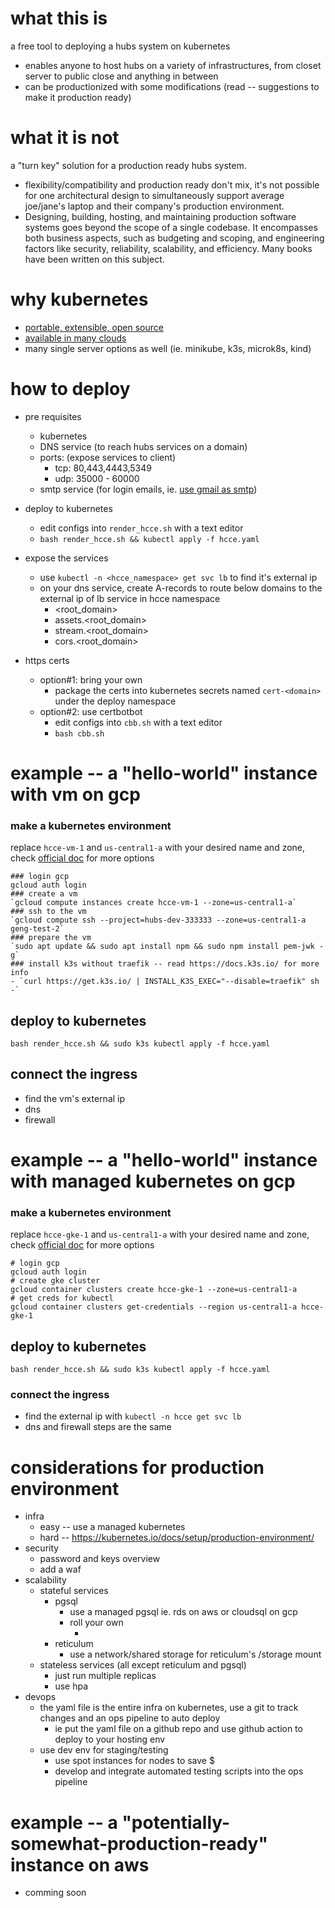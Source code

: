 
# what this is
a free tool to deploying a hubs system on kubernetes
- enables anyone to host hubs on a variety of infrastructures, from closet server to public close and anything in between
- can be productionized with some modifications (read -- suggestions to make it production ready)
 
# what it is not 
a "turn key" solution for a production ready hubs system.
- flexibility/compatibility and production ready don't mix, it's not possible for one architectural design to simultaneously support average joe/jane's laptop and their company's production environment. 
- Designing, building, hosting, and maintaining production software systems goes beyond the scope of a single codebase. It encompasses both business aspects, such as budgeting and scoping, and engineering factors like security, reliability, scalability, and efficiency. Many books have been written on this subject.

# why kubernetes
- [portable, extensible, open source](https://kubernetes.io/docs/concepts/overview/)
- [available in many clouds](https://kubernetes.io/docs/setup/production-environment/turnkey-solutions/)
- many single server options as well (ie. minikube, k3s, microk8s, kind)

# how to deploy
- pre requisites
    - kubernetes
    - DNS service (to reach hubs services on a domain)
    - ports: (expose services to client)
        - tcp: 80,443,4443,5349
        - udp: 35000 - 60000
    - smtp service (for login emails, ie. [use gmail as smtp](https://support.google.com/a/answer/176600?hl=en))
- deploy to kubernetes
    - edit configs into `render_hcce.sh` with a text editor
    - `bash render_hcce.sh && kubectl apply -f hcce.yaml`
- expose the services
    - use `kubectl -n <hcce_namespace> get svc lb` to find it's external ip
    - on your dns service, create A-records to route below domains to the external ip of lb service in hcce namespace
        - <root_domain>
        - assets.<root_domain>
        - stream.<root_domain>
        - cors.<root_domain>

- https certs
    - option#1: bring your own
        - package the certs into kubernetes secrets named `cert-<domain>` under the deploy namespace
    - option#2: use certbotbot
        - edit configs into `cbb.sh` with a text editor
        - `bash cbb.sh`

# example -- a "hello-world" instance with vm on gcp
### make a kubernetes environment
replace `hcce-vm-1` and `us-central1-a` with your desired name and zone, check [official doc](https://cloud.google.com/sdk/gcloud/reference/compute/instances/create) for more options
```
### login gcp
gcloud auth login
### create a vm
`gcloud compute instances create hcce-vm-1 --zone=us-central1-a`
### ssh to the vm
`gcloud compute ssh --project=hubs-dev-333333 --zone=us-central1-a geng-test-2`
### prepare the vm
`sudo apt update && sudo apt install npm && sudo npm install pem-jwk -g`
### install k3s without traefik -- read https://docs.k3s.io/ for more info
- `curl https://get.k3s.io/ | INSTALL_K3S_EXEC="--disable=traefik" sh -`
```

## deploy to kubernetes
`bash render_hcce.sh && sudo k3s kubectl apply -f hcce.yaml`

## connect the ingress
- find the vm's external ip
- dns
- firewall

# example -- a "hello-world" instance with managed kubernetes on gcp
### make a kubernetes environment
replace `hcce-gke-1` and `us-central1-a` with your desired name and zone, check [official doc](https://cloud.google.com/sdk/gcloud/reference/container/clusters/create) for more options
```
# login gcp
gcloud auth login
# create gke cluster
gcloud container clusters create hcce-gke-1 --zone=us-central1-a
# get creds for kubectl
gcloud container clusters get-credentials --region us-central1-a hcce-gke-1
```

## deploy to kubernetes
`bash render_hcce.sh && sudo k3s kubectl apply -f hcce.yaml`

### connect the ingress
- find the external ip with `kubectl -n hcce get svc lb`
- dns and firewall steps are the same <link to above>


# considerations for production environment
- infra
    - easy -- use a managed kubernetes
    - hard -- https://kubernetes.io/docs/setup/production-environment/
- security
    - password and keys overview
    - add a waf
- scalability
    - stateful services
        - pgsql 
            - use a managed pgsql ie. rds on aws or cloudsql on gcp
            - roll your own
                - <links to some guides to run pgsql in k8s>
        - reticulum
            - use a network/shared storage for reticulum's /storage mount
    - stateless services (all except reticulum and pgsql)
        - just run multiple replicas
        - use hpa
- devops
    - the yaml file is the entire infra on kubernetes, use a git to track changes and an ops pipeline to auto deploy
        - ie put the yaml file on a github repo and use github action to deploy to your hosting env
    - use dev env for staging/testing
        - use spot instances for nodes to save $
        - develop and integrate automated testing scripts into the ops pipeline

# example -- a "potentially-somewhat-production-ready" instance on aws
- comming soon

